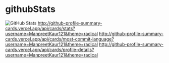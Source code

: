 # githubStats
![GitHub Stats](https://github-readme-stats.vercel.app/api?username=ManpreetKaur121&theme=radical)
http://github-profile-summary-cards.vercel.app/api/cards/stats?username=ManpreetKaur121&theme=radical
http://github-profile-summary-cards.vercel.app/api/cards/most-commit-language?username=ManpreetKaur121&theme=radical
http://github-profile-summary-cards.vercel.app/api/cards/profile-details?username=ManpreetKaur121&theme=radical
